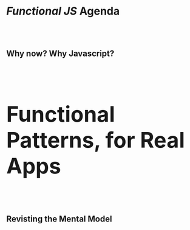 # <em>Functional JS</em> Agenda
<br><br>

<h2 class="fragment">Why now? Why Javascript?</h2><br>
<h2 class="fragment" style="font-size: 56px">Functional Patterns, for Real Apps</h2><br>
<h2 class="fragment">Revisting the Mental Model</h2>
